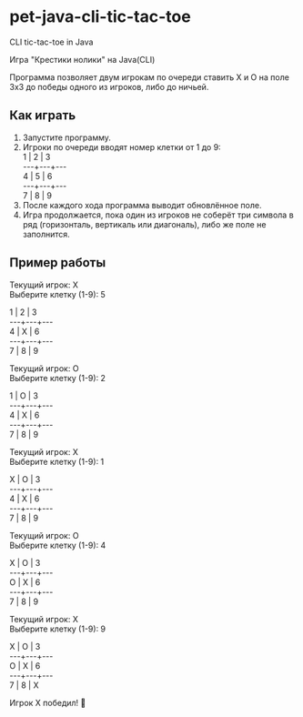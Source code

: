 # pet-java-cli-tic-tac-toe
CLI tic-tac-toe in Java

Игра "Крестики нолики" на Java(CLI)

Программа позволяет двум игрокам по очереди ставить X и O на поле 3x3 до победы одного из игроков, либо до ничьей.

## Как играть
1. Запустите программу.
2. Игроки по очереди вводят номер клетки от 1 до 9:  
     1 | 2 | 3  
    ---+---+---  
     4 | 5 | 6  
    ---+---+---  
     7 | 8 | 9  
3. После каждого хода программа выводит обновлённое поле.
4. Игра продолжается, пока один из игроков не соберёт три символа в ряд (горизонталь, вертикаль или диагональ), либо же поле не заполнится.

## Пример работы
Текущий игрок: X  
Выберите клетку (1-9): 5    
  
 1 | 2 | 3   
---+---+---  
 4 | X | 6   
---+---+---  
 7 | 8 | 9  
  
Текущий игрок: O  
Выберите клетку (1-9): 2  
  
 1 | O | 3  
---+---+---  
 4 | X | 6  
---+---+---  
 7 | 8 | 9  
  
Текущий игрок: X  
Выберите клетку (1-9): 1  
  
 X | O | 3  
---+---+---  
 4 | X | 6  
---+---+---  
 7 | 8 | 9  
  
Текущий игрок: O  
Выберите клетку (1-9): 4  
  
 X | O | 3  
---+---+---  
 O | X | 6  
---+---+---  
 7 | 8 | 9  
  
Текущий игрок: X  
Выберите клетку (1-9): 9  
  
 X | O | 3  
---+---+---  
 O | X | 6  
---+---+---  
 7 | 8 | X  
  
Игрок X победил! 🎉  
